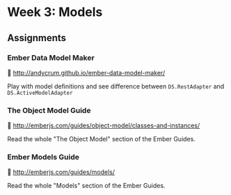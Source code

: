 # Week 3: Models

## Assignments

### Ember Data Model Maker

:rowboat: http://andycrum.github.io/ember-data-model-maker/

Play with model definitions and see difference between `DS.RestAdapter` and `DS.ActiveModelAdapter`

### The Object Model Guide

:book: http://emberjs.com/guides/object-model/classes-and-instances/

Read the whole "The Object Model" section of the Ember Guides.

### Ember Models Guide

:book: http://emberjs.com/guides/models/

Read the whole "Models" section of the Ember Guides.
